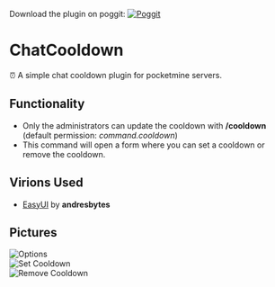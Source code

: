 Download the plugin on poggit: [![Poggit](https://poggit.pmmp.io/shield.state/ChatCooldown)](https://poggit.pmmp.io/p/ChatCooldown) <br>

# ChatCooldown
⏰ A simple chat cooldown plugin for pocketmine servers.

## Functionality
- Only the administrators can update the cooldown with **/cooldown** (default permission: *command.cooldown*)
- This command will open a form where you can set a cooldown or remove the cooldown.

## Virions Used
- [EasyUI](https://github.com/andresbytes/EasyUI) by **andresbytes** <br>

## Pictures

![Options](https://i.imgur.com/W26dhUm.png) <br>
![Set Cooldown](https://i.imgur.com/4eRSmSW.png) <br>
![Remove Cooldown](https://i.imgur.com/HW1BH4I.png)

